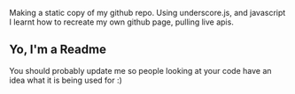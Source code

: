 

Making a static copy of my github repo. Using underscore.js, and javascript I learnt how to recreate my own github page, pulling live apis.

## Yo, I'm a Readme

You should probably update me so people looking at your code have an idea what it is being used for :)

